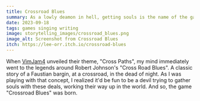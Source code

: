```yaml
---
title: Crossroad Blues
summary: As a lowly deamon in hell, getting souls is the name of the game... But actually getting a deal is hard with all the forces of heaven in the way. Fortunately - if someone goes to a crossroad & summons a deamon, you might just be able to get to them...
date: 2023-09-18
tags: games singing writing
image: storytelling_images/crossroad_blues.png
image_alt: Screenshot from Crossroad Blues
itch: https://lee-orr.itch.io/crossroad-blues
---
```


When [VimJam4](https://itch.io/jam/vimjam4) unveiled their theme, "Cross Paths", my mind immediately went to the legends around Robert Johnson's "Cross Road Blues". A classic story of a Faustian bargin, at a crossroad, in the dead of night. As I was playing with that concept, I realized it'd be fun to be a devil trying to gather souls with these deals, working their way up in the world. And so, the game "Crossroad Blues" was born.

